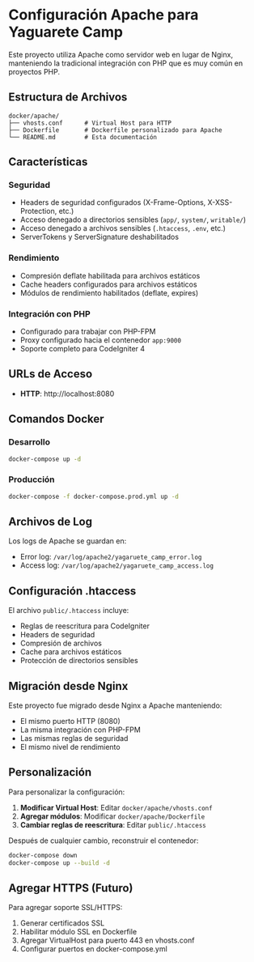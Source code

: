 # Configuración Apache para Yaguarete Camp

Este proyecto utiliza Apache como servidor web en lugar de Nginx, manteniendo la tradicional integración con PHP que es muy común en proyectos PHP.

## Estructura de Archivos

```
docker/apache/
├── vhosts.conf      # Virtual Host para HTTP
├── Dockerfile       # Dockerfile personalizado para Apache
└── README.md        # Esta documentación
```

## Características

### Seguridad

- Headers de seguridad configurados (X-Frame-Options, X-XSS-Protection, etc.)
- Acceso denegado a directorios sensibles (`app/`, `system/`, `writable/`)
- Acceso denegado a archivos sensibles (`.htaccess`, `.env`, etc.)
- ServerTokens y ServerSignature deshabilitados

### Rendimiento

- Compresión deflate habilitada para archivos estáticos
- Cache headers configurados para archivos estáticos
- Módulos de rendimiento habilitados (deflate, expires)

### Integración con PHP

- Configurado para trabajar con PHP-FPM
- Proxy configurado hacia el contenedor `app:9000`
- Soporte completo para CodeIgniter 4

## URLs de Acceso

- **HTTP**: http://localhost:8080

## Comandos Docker

### Desarrollo

```bash
docker-compose up -d
```

### Producción

```bash
docker-compose -f docker-compose.prod.yml up -d
```

## Archivos de Log

Los logs de Apache se guardan en:

- Error log: `/var/log/apache2/yagaruete_camp_error.log`
- Access log: `/var/log/apache2/yagaruete_camp_access.log`

## Configuración .htaccess

El archivo `public/.htaccess` incluye:

- Reglas de reescritura para CodeIgniter
- Headers de seguridad
- Compresión de archivos
- Cache para archivos estáticos
- Protección de directorios sensibles

## Migración desde Nginx

Este proyecto fue migrado desde Nginx a Apache manteniendo:

- El mismo puerto HTTP (8080)
- La misma integración con PHP-FPM
- Las mismas reglas de seguridad
- El mismo nivel de rendimiento

## Personalización

Para personalizar la configuración:

1. **Modificar Virtual Host**: Editar `docker/apache/vhosts.conf`
2. **Agregar módulos**: Modificar `docker/apache/Dockerfile`
3. **Cambiar reglas de reescritura**: Editar `public/.htaccess`

Después de cualquier cambio, reconstruir el contenedor:

```bash
docker-compose down
docker-compose up --build -d
```

## Agregar HTTPS (Futuro)

Para agregar soporte SSL/HTTPS:

1. Generar certificados SSL
2. Habilitar módulo SSL en Dockerfile
3. Agregar VirtualHost para puerto 443 en vhosts.conf
4. Configurar puertos en docker-compose.yml
